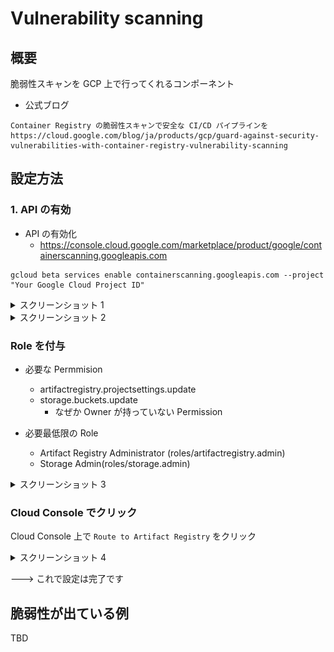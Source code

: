 # Vulnerability scanning

## 概要

脆弱性スキャンを GCP 上で行ってくれるコンポーネント


+ 公式ブログ

```
Container Registry の脆弱性スキャンで安全な CI/CD パイプラインを
https://cloud.google.com/blog/ja/products/gcp/guard-against-security-vulnerabilities-with-container-registry-vulnerability-scanning
```

## 設定方法

### 1. API の有効

+ API の有効化
  + https://console.cloud.google.com/marketplace/product/google/containerscanning.googleapis.com

```
gcloud beta services enable containerscanning.googleapis.com --project "Your Google Cloud Project ID"
```

<details>
<summary>スクリーンショット 1</summary>

![](./_img/vulnerability-scanning-01.png)

</details>
<details>
<summary>スクリーンショット 2</summary>

![](./_img/vulnerability-scanning-02.png)

</details>

### Role を付与

+ 必要な Permmision
  + artifactregistry.projectsettings.update
  + storage.buckets.update
    + なぜか Owner が持っていない Permission

+ 必要最低限の Role
  + Artifact Registry Administrator (roles/artifactregistry.admin)
  + Storage Admin(roles/storage.admin)

<details>
<summary>スクリーンショット 3</summary>

![](./_img/vulnerability-scanning-03.png)

</details>

### Cloud Console でクリック

Cloud Console 上で `Route to Artifact Registry` をクリック

<details>
<summary>スクリーンショット 4</summary>

![](./_img/vulnerability-scanning-04.png)

</details>

---> これで設定は完了です

## 脆弱性が出ている例

TBD
